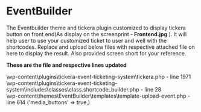 # EventBuilder
The Eventbuilder theme and tickera plugin customized to display tickera button on front end(As display on the screenprint -<strong> Frontend.jpg</strong> ). It will help user to use your customized ticket to user and well with the shortcodes. Replace and upload below files with respective attached file on here to display the result. Also provided screen short for your reference.

<strong>These are the file and respective lines updated</strong>

\wp-content\plugins\tickera-event-ticketing-system\tickera.php - line 1971<br/>
\wp-content\plugins\tickera-event-ticketing-system\includes\classes\class.shortcode_builder.php - line 28<br/>
\wp-content\themes\EventBuilder\templates\template-upload-event.php - line 614 ('media_buttons' => true,)<br/>

